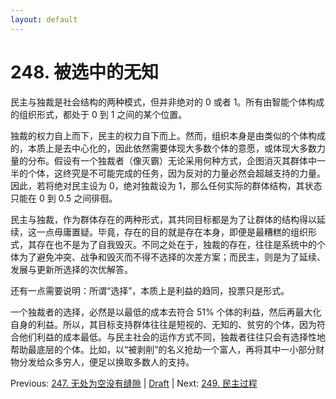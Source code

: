 ```yaml
---
layout: default
---
```

# 248. 被选中的无知

民主与独裁是社会结构的两种模式，但并非绝对的 0 或者 1。所有由智能个体构成的组织形式，都处于 0 到 1 之间的某个位置。

独裁的权力自上而下，民主的权力自下而上。然而，组织本身是由类似的个体构成的，本质上是去中心化的，因此依然需要体现大多数个体的意愿，或体现大多数力量的分布。假设有一个独裁者（像灭霸）无论采用何种方式，企图消灭其群体中一半的个体，这终究是不可能完成的任务，因为反对的力量必然会超越支持的力量。因此，若将绝对民主设为 0，绝对独裁设为 1，那么任何实际的群体结构，其状态只能在 0 到 0.5 之间徘徊。

民主与独裁，作为群体存在的两种形式，其共同目标都是为了让群体的结构得以延续，这一点毋庸置疑。毕竟，存在的目的就是存在本身，即便是最糟糕的组织形式，其存在也不是为了自我毁灭。不同之处在于，独裁的存在，往往是系统中的个体为了避免冲突、战争和毁灭而不得不选择的次差方案；而民主，则是为了延续、发展与更新所选择的次优解答。

还有一点需要说明：所谓“选择”，本质上是利益的趋同，投票只是形式。

一个独裁者的选择，必然是以最低的成本去符合 51% 个体的利益，然后再最大化自身的利益。所以，其目标支持群体往往是短视的、无知的、贫穷的个体，因为符合他们利益的成本最低。与民主社会的运作方式不同，独裁者往往只会有选择性地帮助最底层的个体。比如，以“被剥削”的名义抢劫一个富人，再将其中一小部分财物分发给众多穷人，便足以换取多数人的支持。

Previous: [247. 无处为空没有缝隙](247.md) | [Draft](../Draft.md) | Next: [249. 民主过程](249.md)
